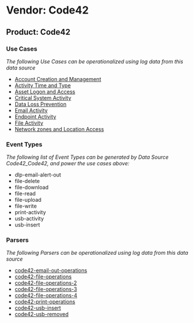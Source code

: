 Vendor: Code42
==============
Product: Code42
---------------

### Use Cases

_The following Use Cases can be operationalized using log data from this data source_

* [Account Creation and Management](../UseCases/usecase_account_creation_and_management.md)
* [Activity Time  and Type](../UseCases/usecase_activity_time__and_type.md)
* [Asset Logon and Access](../UseCases/usecase_asset_logon_and_access.md)
* [Critical System Activity](../UseCases/usecase_critical_system_activity.md)
* [Data Loss Prevention](../UseCases/usecase_data_loss_prevention.md)
* [Email Activity](../UseCases/usecase_email_activity.md)
* [Endpoint Activity](../UseCases/usecase_endpoint_activity.md)
* [File Activity](../UseCases/usecase_file_activity.md)
* [Network zones and Location Access](../UseCases/usecase_network_zones_and_location_access.md)


### Event Types

_The following list of Event Types can be generated by Data Source Code42_Code42, and power the use cases above:_

- dlp-email-alert-out
- file-delete
- file-download
- file-read
- file-upload
- file-write
- print-activity
- usb-activity
- usb-insert


### Parsers

_The following Parsers can be operationalized using log data from this data source_

* [code42-email-out-operations](../Parsers/parserContent_code42-email-out-operations.md)
* [code42-file-operations](../Parsers/parserContent_code42-file-operations.md)
* [code42-file-operations-2](../Parsers/parserContent_code42-file-operations-2.md)
* [code42-file-operations-3](../Parsers/parserContent_code42-file-operations-3.md)
* [code42-file-operations-4](../Parsers/parserContent_code42-file-operations-4.md)
* [code42-print-operations](../Parsers/parserContent_code42-print-operations.md)
* [code42-usb-insert](../Parsers/parserContent_code42-usb-insert.md)
* [code42-usb-removed](../Parsers/parserContent_code42-usb-removed.md)
